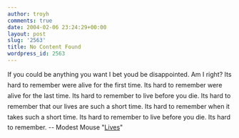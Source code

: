 ```yaml
---
author: troyh
comments: true
date: 2004-02-06 23:24:29+00:00
layout: post
slug: '2563'
title: No Content Found
wordpress_id: 2563
---
```


If you could be anything you want I bet youd be disappointed.
Am I right?
Its hard to remember were alive for the first time.
Its hard to remember were alive for the last time.
Its hard to remember to live before you die.
Its hard to remember that our lives are such a short time.
Its hard to remember when it takes such a short time.
Its hard to remember to live before you die.
Its hard to remember.
-- Modest Mouse "[Lives](http://www.123lyrics.net/m/modest-mouse/lives.html)"
